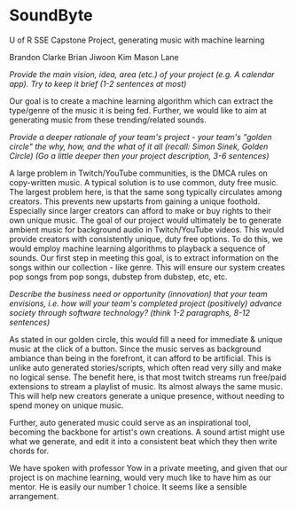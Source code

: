 # SoundByte
U of R SSE Capstone Project, generating music with machine learning



Brandon Clarke
Brian Jiwoon Kim
Mason Lane


*Provide the main vision, idea, area (etc.) of your project (e.g. A calendar app). Try to keep it brief (1-2 sentences at most)*

Our goal is to create a machine learning algorithm which can extract the type/genre of the music it is being fed. Further, we would like to aim at generating music from these trending/related sounds.



*Provide a deeper rationale of your team's project - your team's "golden circle" the why, how, and the what of it all (recall: Simon Sinek, Golden Circle) (Go a little deeper then your project description, 3-6 sentences)*

A large problem in Twitch/YouTube communities, is the DMCA rules on copy-written music. A typical solution is to use common, duty free music. The largest problem here, is that the same song typically circulates among creators. This prevents new upstarts from gaining a unique foothold. Especially since larger creators can afford to make or buy rights to their own unique music. The goal of our project would ultimately be to generate ambient music for background audio in Twitch/YouTube videos. This would provide creators with consistently unique, duty free options. To do this, we would employ machine learning algorithms to playback a sequence of sounds. Our first step in meeting this goal, is to extract information on the songs within our collection - like genre. This will ensure our system creates pop songs from pop songs, dubstep from dubstep, etc, etc.









*Describe the business need or opportunity (innovation) that your team envisions, i.e. how will your team's completed project (positively) advance society through software technology? (think 1-2 paragraphs, 8-12 sentences)*


As stated in our golden circle, this would fill a need for immediate & unique music at the click of a button. Since the music serves as background ambiance than being in the forefront, it can afford to be artificial. This is unlike auto generated stories/scripts, which often read very silly and make no logical sense. The benefit here, is that most twitch streams run free/paid extensions to stream a playlist of music. Its almost always the same music.  This will help new creators generate a unique presence, without needing to spend money on unique music. 

Further, auto generated music could serve as an inspirational tool, becoming the backbone for artist's own creations. A sound artist might use what we generate, and edit it into a consistent beat which they then write chords for.








We have spoken with professor Yow in a private meeting, and given that our project is on machine learning, would very much like to have him as our mentor. He is easily our number 1 choice. It seems like a sensible arrangement.
